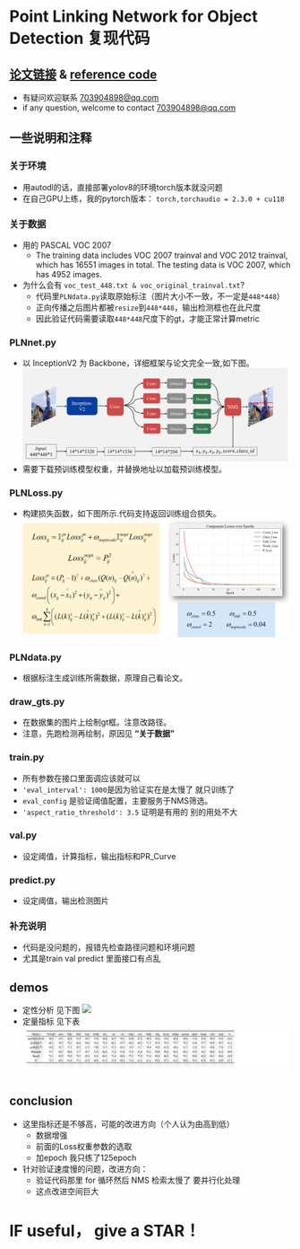 # Point Linking Network for Object Detection 复现代码
## [论文链接](https://arxiv.org/abs/1706.03646) & [reference code](https://github.com/Shallow-W/PointLN)
- 有疑问欢迎联系 703904898@qq.com
- if any question, welcome to contact 703904898@qq.com
## 一些说明和注释
### 关于环境
- 用autodl的话，直接部署yolov8的环境torch版本就没问题
- 在自己GPU上练，我的pytorch版本： `torch,torchaudio = 2.3.0 + cu118`
### 关于数据
- 用的 PASCAL VOC 2007
  - The training data includes VOC 2007 trainval and VOC 2012 trainval, which has 16551 images in total. The testing data is VOC 2007, which has 4952 images.
- 为什么会有 `voc_test_448.txt & voc_original_trainval.txt`?
  - 代码里`PLNdata.py`读取原始标注（图片大小不一致，不一定是`448*448`）
  - 正向传播之后图片都被`resize`到`448*448`，输出检测框也在此尺度
  - 因此验证代码需要读取`448*448`尺度下的gt，才能正常计算metric
### PLNnet.py
- 以 InceptionV2 为 Backbone，详细框架与论文完全一致,如下图。
 ![](img1.png )
- 需要下载预训练模型权重，并替换地址以加载预训练模型。<br>
### PLNLoss.py
- 构建损失函数，如下图所示.代码支持返回训练组合损失。
![](img2.png )
### PLNdata.py
- 根据标注生成训练所需数据，原理自己看论文。
### draw_gts.py
- 在数据集的图片上绘制gt框。注意改路径。
- 注意，先跑检测再绘制，原因见 **“关于数据”**
### train.py
- 所有参数在接口里面调应该就可以
- `'eval_interval': 1000`是因为验证实在是太慢了 就只训练了
- `eval_config` 是验证阈值配置，主要服务于NMS筛选。
- `'aspect_ratio_threshold': 3.5` 证明是有用的 别的用处不大
### val.py
- 设定阈值，计算指标，输出指标和PR_Curve
### predict.py
- 设定阈值，输出检测图片
### 补充说明
- 代码是没问题的，报错先检查路径问题和环境问题
- 尤其是train val predict 里面接口有点乱
## demos
- 定性分析 见下图
![](img3.png )
- 定量指标 见下表
![](img4.png )
## conclusion
- 这里指标还是不够高，可能的改进方向（个人认为由高到低）
  - 数据增强
  - 前面的Loss权重参数的选取
  - 加epoch 我只练了125epoch
- 针对验证速度慢的问题，改进方向：
  - 验证代码那里 for 循环然后 NMS 检索太慢了 要并行化处理
  - 这点改进空间巨大

# IF useful， give a STAR！
